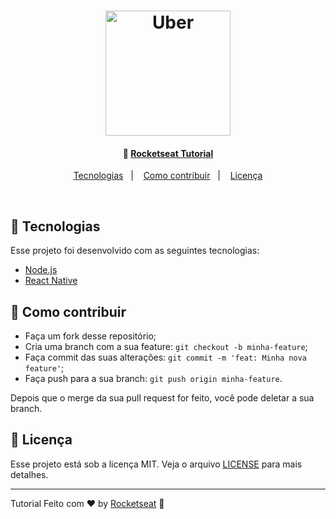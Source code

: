 <h1 align="center">
    <img alt="Uber" title="#delicinha" src="https://upload.wikimedia.org/wikipedia/commons/c/cc/Uber_logo_2018.png" width="200px" />
</h1>

<h4 align="center">
  🚀 <a target="_blank" href="https://youtu.be/bg-U0xZwcRk">Rocketseat Tutorial</a>
</h4>

<p align="center">
  <a href="#rocket-tecnologias">Tecnologias</a>&nbsp;&nbsp;&nbsp;|&nbsp;&nbsp;&nbsp;
  <a href="#-como-contribuir">Como contribuir</a>&nbsp;&nbsp;&nbsp;|&nbsp;&nbsp;&nbsp;
  <a href="#memo-licença">Licença</a>
</p>

<br>

## :rocket: Tecnologias

Esse projeto foi desenvolvido com as seguintes tecnologias:

- [Node.js](https://nodejs.org/en/)
- [React Native](https://facebook.github.io/react-native/)

## 🤔 Como contribuir

- Faça um fork desse repositório;
- Cria uma branch com a sua feature: `git checkout -b minha-feature`;
- Faça commit das suas alterações: `git commit -m 'feat: Minha nova feature'`;
- Faça push para a sua branch: `git push origin minha-feature`.

Depois que o merge da sua pull request for feito, você pode deletar a sua branch.

## :memo: Licença

Esse projeto está sob a licença MIT. Veja o arquivo [LICENSE](LICENSE) para mais detalhes.

---

Tutorial Feito com ♥ by [Rocketseat](https://rocketseat.com.br) :wave:
